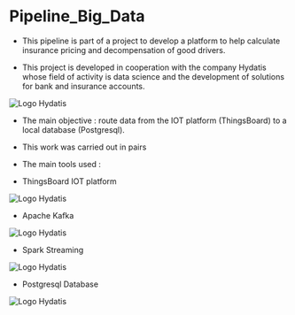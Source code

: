 # Pipeline_Big_Data
- This pipeline is part of a project to develop a platform to help calculate insurance pricing and decompensation of good drivers.

- This project is developed in cooperation with the company Hydatis whose field of activity is data science and the development of solutions for bank and insurance accounts.

<img src="https://i1.wp.com/www.hydatis.com/wp-content/uploads/2020/08/logo-Hydatis-sans-slogan.png" alt="Logo Hydatis">

- The main objective : route data from the IOT platform (ThingsBoard) to a local database (Postgresql).

- This work was carried out in pairs

- The main tools used : 

- ThingsBoard IOT platform

<img src="https://pbs.twimg.com/profile_images/804683632807919616/q93hDzml_400x400.jpg" alt="Logo Hydatis">

- Apache Kafka

<img src="https://www.mrcoral.co.il/wp-content/webp-express/webp-images/doc-root/wp-content/uploads/2020/11/%D7%9E%D7%94-%D7%96%D7%94-Apache-Kafka.jpg.webp" alt="Logo Hydatis">

- Spark Streaming

<img src="https://www.diegocalvo.es/wp-content/uploads/2018/07/spark_streaming_logo-300x189.png" alt="Logo Hydatis">

- Postgresql Database

<img src="https://community.jaguar-network.com/wp-content/uploads/2019/02/postgresql-696x456.gif" alt="Logo Hydatis">

